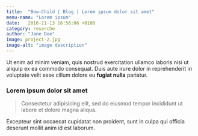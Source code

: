 ```yaml
---
title:  "Bow-Child | Blog | Lorem ipsum dolor sit amet"
menu-name: "Lorem ipsum"
date:   2016-11-13 16:56:06 +0100
category: reserche
author: "Jane Doe"
image: project-2.jpg
image-alt: "image description"
---
```

Ut enim ad minim veniam, quis nostrud exercitation ullamco laboris nisi ut aliquip ex ea commodo consequat. Duis aute irure dolor in reprehenderit in voluptate velit esse cillum dolore eu **fugiat nulla** pariatur.

### Lorem ipsum dolor sit amet

> Consectetur adipisicing elit, sed do eiusmod tempor incididunt ut labore et dolore magna aliqua.



Excepteur sint occaecat cupidatat non proident, sunt in culpa qui officia deserunt mollit anim id est laborum.
